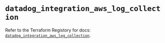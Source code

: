 # `datadog_integration_aws_log_collection`

Refer to the Terraform Registory for docs: [`datadog_integration_aws_log_collection`](https://www.terraform.io/docs/providers/datadog/r/integration_aws_log_collection).
